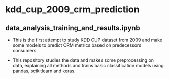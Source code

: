 # kdd_cup_2009_crm_prediction

## data_analysis_training_and_results.ipynb

- This is the first attempt to study KDD CUP dataset from 2009 and make some models to predict CRM metrics based on predecessors consumers.

- This repository studies the data and makes some preprocessing on data, explaining all methods and trains basic classification models using pandas, scikitlearn and keras.

